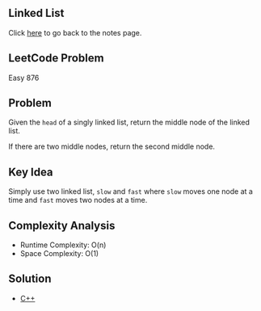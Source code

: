 ## Linked List
Click [here](../notes.md) to go back to the notes page.

## LeetCode Problem
Easy 876

## Problem
Given the `head` of a singly linked list, return the middle node of the linked list.

If there are two middle nodes, return the second middle node.

## Key Idea
Simply use two linked list, `slow` and `fast` where `slow` moves one node at a time and `fast` moves two nodes at a time.

## Complexity Analysis
- Runtime Complexity: O(n)
- Space Complexity: O(1)

## Solution
- [C++](./solution.cpp)
